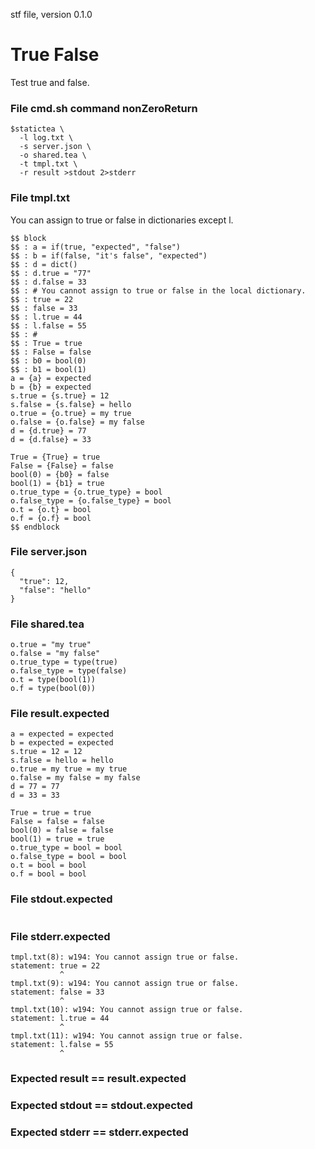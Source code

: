 stf file, version 0.1.0

# True False

Test true and false.

### File cmd.sh command nonZeroReturn

~~~
$statictea \
  -l log.txt \
  -s server.json \
  -o shared.tea \
  -t tmpl.txt \
  -r result >stdout 2>stderr
~~~

### File tmpl.txt

You can assign to true or false in dictionaries except l.

~~~
$$ block
$$ : a = if(true, "expected", "false")
$$ : b = if(false, "it's false", "expected")
$$ : d = dict()
$$ : d.true = "77"
$$ : d.false = 33
$$ : # You cannot assign to true or false in the local dictionary.
$$ : true = 22
$$ : false = 33
$$ : l.true = 44
$$ : l.false = 55
$$ : #
$$ : True = true
$$ : False = false
$$ : b0 = bool(0)
$$ : b1 = bool(1)
a = {a} = expected
b = {b} = expected
s.true = {s.true} = 12
s.false = {s.false} = hello
o.true = {o.true} = my true
o.false = {o.false} = my false
d = {d.true} = 77 
d = {d.false} = 33

True = {True} = true
False = {False} = false
bool(0) = {b0} = false
bool(1) = {b1} = true
o.true_type = {o.true_type} = bool
o.false_type = {o.false_type} = bool
o.t = {o.t} = bool
o.f = {o.f} = bool
$$ endblock
~~~

### File server.json

~~~
{
  "true": 12,
  "false": "hello"
}
~~~

### File shared.tea

~~~
o.true = "my true"
o.false = "my false"
o.true_type = type(true)
o.false_type = type(false)
o.t = type(bool(1))
o.f = type(bool(0))
~~~

### File result.expected

~~~
a = expected = expected
b = expected = expected
s.true = 12 = 12
s.false = hello = hello
o.true = my true = my true
o.false = my false = my false
d = 77 = 77 
d = 33 = 33

True = true = true
False = false = false
bool(0) = false = false
bool(1) = true = true
o.true_type = bool = bool
o.false_type = bool = bool
o.t = bool = bool
o.f = bool = bool
~~~

### File stdout.expected

~~~
~~~

### File stderr.expected

~~~
tmpl.txt(8): w194: You cannot assign true or false.
statement: true = 22
           ^
tmpl.txt(9): w194: You cannot assign true or false.
statement: false = 33
           ^
tmpl.txt(10): w194: You cannot assign true or false.
statement: l.true = 44
           ^
tmpl.txt(11): w194: You cannot assign true or false.
statement: l.false = 55
           ^
~~~

### Expected result == result.expected
### Expected stdout == stdout.expected
### Expected stderr == stderr.expected

